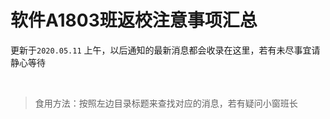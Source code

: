 # 软件A1803班返校注意事项汇总

更新于`2020.05.11` 上午，以后通知的最新消息都会收录在这里，若有未尽事宜请静心等待



<br>

> 食用方法：按照左边目录标题来查找对应的消息，若有疑问小窗班长